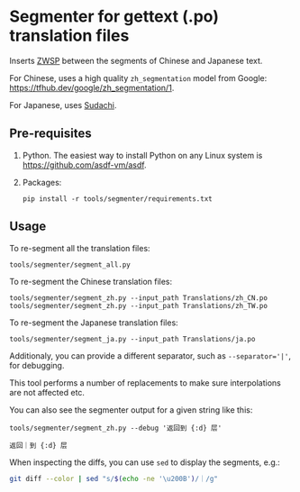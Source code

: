 # Segmenter for gettext (.po) translation files

Inserts [ZWSP] between the segments of Chinese and Japanese text.

For Chinese, uses a high quality `zh_segmentation` model from Google: <https://tfhub.dev/google/zh_segmentation/1>.

For Japanese, uses [Sudachi](https://github.com/WorksApplications/sudachi.rs).

## Pre-requisites

1. Python. The easiest way to install Python on any Linux system is <https://github.com/asdf-vm/asdf>.

2. Packages:

   ```shell
   pip install -r tools/segmenter/requirements.txt
   ```

## Usage

To re-segment all the translation files:

```shell
tools/segmenter/segment_all.py
```

To re-segment the Chinese translation files:

```shell
tools/segmenter/segment_zh.py --input_path Translations/zh_CN.po
tools/segmenter/segment_zh.py --input_path Translations/zh_TW.po
```

To re-segment the Japanese translation files:

```shell
tools/segmenter/segment_ja.py --input_path Translations/ja.po
```

Additionaly, you can provide a different separator, such as `--separator='|'`, for debugging.

This tool performs a number of replacements to make sure interpolations are not affected etc.

You can also see the segmenter output for a given string like this:

```console
tools/segmenter/segment_zh.py --debug '返回到 {:d} 层'
```
```
返回｜到 {:d} 层
```

When inspecting the diffs, you can use `sed` to display the segments, e.g.:

```bash
git diff --color | sed "s/$(echo -ne '\u200B')/｜/g"
```

[ZWSP]: https://en.wikipedia.org/wiki/Zero-width_space
